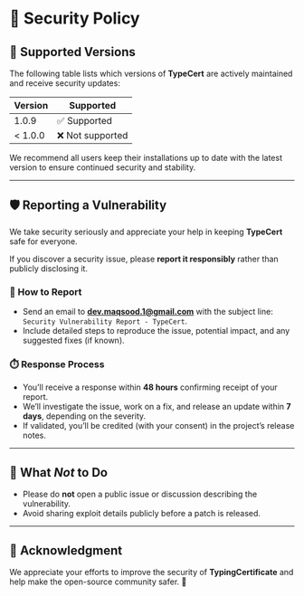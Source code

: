 # 🔐 Security Policy  

## 🧩 Supported Versions  

The following table lists which versions of **TypeCert** are actively maintained and receive security updates:  

| Version | Supported          |
| -------- | ------------------ |
| 1.0.9    | ✅ Supported        |
| < 1.0.0  | ❌ Not supported    |

We recommend all users keep their installations up to date with the latest version to ensure continued security and stability.  

---

## 🛡️ Reporting a Vulnerability  

We take security seriously and appreciate your help in keeping **TypeCert** safe for everyone.  

If you discover a security issue, please **report it responsibly** rather than publicly disclosing it.  

### 🔔 How to Report  
- Send an email to **dev.maqsood.1@gmail.com** with the subject line: `Security Vulnerability Report - TypeCert`.  
- Include detailed steps to reproduce the issue, potential impact, and any suggested fixes (if known).  

### ⏱️ Response Process  
- You’ll receive a response within **48 hours** confirming receipt of your report.  
- We’ll investigate the issue, work on a fix, and release an update within **7 days**, depending on the severity.  
- If validated, you’ll be credited (with your consent) in the project’s release notes.  

---

## 🚫 What *Not* to Do  
- Please do **not** open a public issue or discussion describing the vulnerability.  
- Avoid sharing exploit details publicly before a patch is released.  

---

## 🙏 Acknowledgment  
We appreciate your efforts to improve the security of **TypingCertificate** and help make the open-source community safer. 💙  
